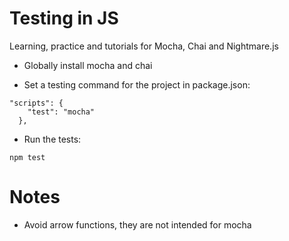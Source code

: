 # Testing in JS

Learning, practice and tutorials for Mocha, Chai and Nightmare.js

* Globally install mocha and chai

* Set a testing command for the project in package.json:

```
"scripts": {
    "test": "mocha"
  },
```

* Run the tests:

`npm test`

# Notes

* Avoid arrow functions, they are not intended for mocha
